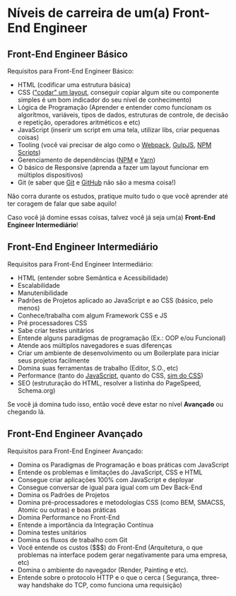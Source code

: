 # Níveis de carreira de um(a) Front-End Engineer

## Front-End Engineer Básico

Requisitos para Front-End Engineer Básico:

* HTML (codificar uma estrutura básica)
* CSS (["codar" um layout](http://pt-br.learnlayout.com/), conseguir copiar algum site ou componente simples é um bom indicador do seu nível de conhecimento)
* Lógica de Programação (Aprender e entender como funcionam os algorítmos, variáveis, tipos de dados, estruturas de controle, de decisão e repetição, operadores aritméticos e etc)
* JavaScript (inserir um script em uma tela, utilizar libs, criar pequenas coisas)
* Tooling (você vai precisar de algo como o [Webpack](https://webpack.github.io/), [GulpJS](http://gulpjs.com/), [NPM Scripts](https://docs.npmjs.com/misc/scripts))
* Gerenciamento de dependências ([NPM](https://npmjs.org/) e [Yarn](https://yarnpkg.com/pt-BR/))
* O básico de Responsive (aprenda a fazer um layout funcionar em múltiplos dispositivos)
* Git (e saber que [Git](https://git-scm.com/) e [GitHub](http://github.com/) não são a mesma coisa!)

Não corra durante os estudos, pratique muito tudo o que você aprender até ter coragem de falar que sabe aquilo!

Caso você já domine essas coisas, talvez você já seja um(a) **Front-End Engineer Intermediário**!

## Front-End Engineer Intermediário

Requisitos para Front-End Engineer Intermediário:

* HTML (entender sobre Semântica e Acessibilidade)
* Escalabilidade
* Manutenibilidade
* Padrões de Projetos aplicado ao JavaScript e ao CSS (básico, pelo menos)
* Conhece/trabalha com algum Framework CSS e JS
* Pré processadores CSS
* Sabe criar testes unitários
* Entende alguns paradigmas de programação (Ex.: OOP e/ou Funcional)
* Atende aos múltiplos navegadores e suas diferenças
* Criar um ambiente de desenvolvimento ou um Boilerplate para iniciar seus projetos facilmente
* Domina suas ferramentas de trabalho (Editor, S.O., etc)
* Performance (tanto do [JavaScript](https://www.smashingmagazine.com/2012/11/writing-fast-memory-efficient-javascript/), quanto do CSS, [sim do CSS](https://developer.mozilla.org/en-US/docs/Web/Guide/CSS/Writing_efficient_CSS))
* SEO (estruturação do HTML, resolver a listinha do PageSpeed, Schema.org)

Se você já domina tudo isso, então você deve estar no nível **Avançado** ou chegando lá.

## Front-End Engineer Avançado

Requisitos para Front-End Engineer Avançado:

* Domina os Paradigmas de Programação e boas práticas com JavaScript
* Entende os problemas e limitações do JavaScript, CSS e HTML
* Consegue criar aplicações 100% com JavaScript e deployar
* Consegue conversar de igual para igual com um Dev Back-End
* Domina os Padrões de Projetos
* Domina pré-processadores e metodologias CSS (como BEM, SMACSS, Atomic ou outras) e boas práticas
* Domina Performance no Front-End
* Entende a importância da Integração Contínua
* Domina testes unitários
* Domina os fluxos de trabalho com Git
* Você entende os custos ($$$) do Front-End (Arquitetura, o que problemas na interface podem gerar negativamente para uma empresa, etc)
* Domina o ambiente do navegador (Render, Painting e etc).
* Entende sobre o protocolo HTTP e o que o cerca ( Segurança, three-way handshake do TCP, como funciona uma requisição)

